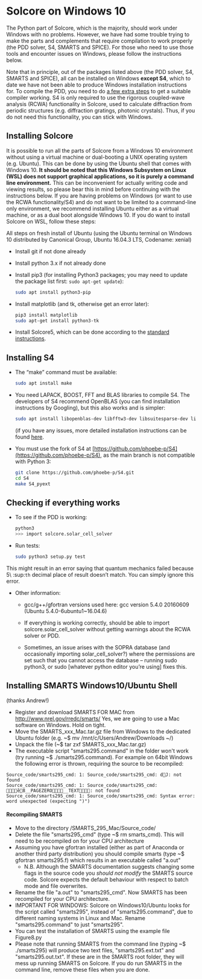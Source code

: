 Solcore on Windows 10
=====================
The Python part of Solcore, which is the majority, should work under Windows with no problems. However, we have had some
trouble trying to make the parts and complements that require compilation to work properly (the PDD solver, S4, SMARTS 
and SPICE). For those who need to use those tools and encounter issues on Windows, please follow the instructions below. 

Note that in principle, out of the packages listed above (the PDD solver, S4, SMARTS and SPICE), all can be
installed on Windows **except S4**, which to date we have not been able to produce Windows installation instructions for. 
To compile the PDD, you need to do [a few extra steps](compilation.md) to get a suitable compiler working.
S4 is only required to use the rigorous coupled-wave analysis (RCWA) functionality in Solcore, used to calculate diffraction
from periodic structures (e.g. diffraction gratings, photonic crystals). Thus, if you do not need this functionality, you 
can stick with Windows.

Installing Solcore
------------------

It is possible to run all the parts of Solcore from a Windows 10 environment without using a virtual machine or dual-booting a UNIX operating
system (e.g. Ubuntu). This can be done by using the Ubuntu shell that comes with Windows 10. **It should be noted that this Windows
Subsystem on Linux (WSL) does not support graphical applications, so it is purely a command line environment.** This can be 
inconvenient for actually writing code and viewing results, so please bear this in mind before continuing with the instructions below.
If you are having problems on Windows (or want to use the RCWA functionality/S4) and do not want to be limited to a command-line only
environment, we recommend installing Ubuntu either as a virtual machine, or as a dual boot alongside Windows 10. If you do want to 
install Solcore on WSL, follow these steps:

All steps on fresh install of Ubuntu (using the Ubuntu terminal on
Windows 10 distributed by Canonical Group, Ubuntu 16.04.3 LTS, Codename:
xenial)

- Install git if not done already
- Install python 3.x if not already done
- Install pip3 (for installing Python3 packages; you may need to update the package list first: `sudo apt-get update`):

    ```bash
    sudo apt install python3-pip
    ```

- Install matplotlib (and tk, otherwise get an error later):
    
    ```bash
    pip3 install matplotlib
    sudo apt-get install python3-tk 
    ```

- Install Solcore5, which can be done according to the [standard instructions](installation.rst).


Installing S4
-------------

- The “make” command must be available:

    ```bash
    sudo apt install make
    ```
   
- You need LAPACK, BOOST, FFT and BLAS libraries to compile S4. The developers of S4 recommend OpenBLAS (you can find installation 
   instructions by Googling), but this also works and is simpler:
    
    ```bash
    sudo apt install libopenblas-dev libfftw3-dev libsuitesparse-dev libboost-all-dev
    ```

  (if you have any issues, more detailed installation instructions can be found [here](https://github.com/phoebe-p/S4).
- You must use the fork of S4 at [https://github.com/phoebe-p/S4](https://github.com/phoebe-p/S4), as the
      main branch is not compatible with Python 3:

    ```bash
    git clone https://github.com/phoebe-p/S4.git
    cd S4
    make S4_pyext
    ```

Checking if everything works 
--------------------------

- To see if the PDD is working:

    ```bash
    python3
    >>> import solcore.solar_cell_solver
    ```

-  Run tests:

    ```bash
    sudo python3 setup.py test
    ```

This might result in an error saying that quantum mechanics failed because 5\ :sup:`th` decimal place of result doesn’t match. 
You can simply ignore this error.

- Other information:
    - gcc/g++/gfortran versions used here: gcc version 5.4.0 20160609 (Ubuntu 5.4.0-6ubuntu1~16.04.6)

    -  If everything is working correctly, should be able to import
      solcore.solar_cell_solver without getting warnings about the RCWA
      solver or PDD.

    -  Sometimes, an issue arises with the SOPRA database (and occasionally
   importing solar_cell_solver?) where the permissions are set such that
   you cannot access the database – running sudo python3, or sudo
   [whatever python editor you’re using] fixes this.

Installing SMARTS Windows10/Ubuntu Shell 
----------------------------------------
(thanks Andrew!)

* Register and download SMARTS FOR MAC from http://www.nrel.gov/rredc/smarts/    Yes, we are going to use a Mac software on Windows. Hold on tight.
* Move the SMARTS_xxx_Mac.tar.gz file from Windows to the dedicated Ubuntu folder (e.g. ~$ mv /mnt/c/Users/Andrew/Downloads ~/)
* Unpack the file (~$ tar zxf SMARTS_xxx_Mac.tar.gz)
* The executable script "smarts295.command" in the folder won't work (try running ~$ ./smarts295.command). For example on 64bit Windows the following error is thrown, requiring the source to be recompiled:

```
Source_code/smarts295_cmd: 1: Source_code/smarts295_cmd: dJ: not found
Source_code/smarts295_cmd: 1: Source_code/smarts295_cmd: ȅ8__PAGEZERO__TEXT: not found
Source_code/smarts295_cmd: 1: Source_code/smarts295_cmd: Syntax error: word unexpected (expecting ")")
```

#### Recompiling SMARTS   

* Move to the directory /SMARTS_295_Mac/Source_code/
* Delete the file "smarts295_cmd" (type ~$ rm smarts_cmd). This will need to be recompiled on for your CPU architecture
* Assuming you have gfortran installed (either as part of Anaconda or another third party distribution) you should compile smarts (type ~$ gfortran smarts295.f) which results in an executable called "a.out"
	* N.B. Although the SMARTS documentation suggests changing some flags in the source code you _should not modify_ the SMARTS source code.  Solcore expects the default behaviour with respect to batch mode and file overwrites.  
* Rename the file "a.out" to "smarts295_cmd". Now SMARTS has been recompiled for your CPU architecture.
* IMPORTANT FOR WINDOWS: Solcore on Windows10/Ubuntu looks for the script called "smarts295", instead of "smarts295.command", due to different naming systems in Linux and Mac. Rename "smarts295.command" to just "smarts295".
* You can test the installation of SMARTS using the example file Figure8.py
* Please note that running SMARTS from the command line (typing ~$ ./smarts295) will produce two text files, "smarts295.ext.txt" and "smarts295.out.txt".
   If these are in the SMARTS root folder, they will mess up running SMARTS on Solcore. If you do run SMARTS in the command line, remove these files when you are done.

